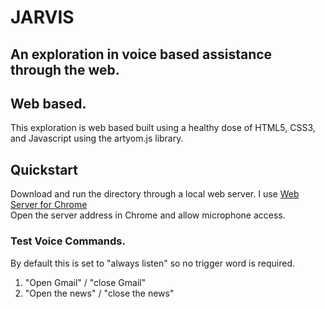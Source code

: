 # JARVIS

## An exploration in voice based assistance through the web.


## Web based.
This exploration is web based built using a healthy dose of HTML5, CSS3, and Javascript using the artyom.js library.


## Quickstart
Download and run the directory through a local web server. I use [Web Server for Chrome](https://chrome.google.com/webstore/detail/web-server-for-chrome/ofhbbkphhbklhfoeikjpcbhemlocgigb?hl=en)  
Open the server address in Chrome and allow microphone access.

### Test Voice Commands.
By default this is set to "always listen" so no trigger word is required.

1) "Open Gmail" / "close Gmail"  
2) "Open the news" / "close the news"  
